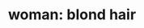 ---
layout: smileys&emotion
title: "woman: blond hair"
emoji: woman_blond_hair
permalink: 👱‍♀️.html
image: assets/img/3moji/woman_blond_hair.png
---